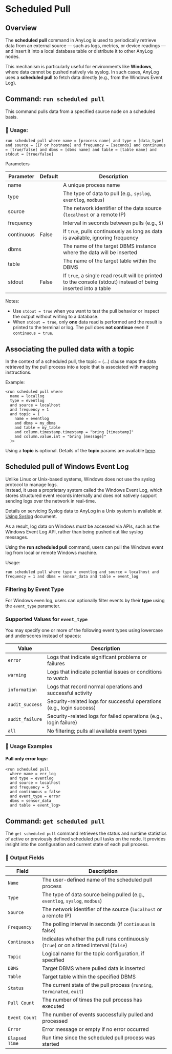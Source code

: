 # Scheduled Pull

## Overview

The **scheduled pull** command in AnyLog is used to periodically retrieve data from an external source — such as logs, 
metrics, or device readings — and insert it into a local database table or distribute it to other AnyLog nodes.

This mechanism is particularly useful for environments like **Windows**, where data cannot be pushed natively via syslog. 
In such cases, AnyLog uses a **scheduled pull** to fetch data directly (e.g., from the Windows Event Log).

## Command: `run scheduled pull`

This command pulls data from a specified source node on a scheduled basis.

### 📌 Usage:
```anylog
run scheduled pull where name = [process name] and type = [data_type] and source = [IP or hostname] and frequency = [seconds] and continuous = [true/false] and dbms = [dbms name] and table = [table name] and stdout = [true/false]
```

Parameters

| Parameter  | Default | Description                                                                                                    |
|------------|---------|----------------------------------------------------------------------------------------------------------------|
| name       |         | A unique process name                                                                                          |
| type       |         | The type of data to pull (e.g., `syslog`, `eventlog`, `modbus`)                                                |
| source     |         | The network identifier of the data source (`localhost` or a remote IP)                                         |
| frequency  |         | Interval in seconds between pulls (e.g., `5`)                                                                  |
| continuous | False   | If `true`, pulls continuously as long as data is available, ignoring frequency                                 |
| dbms       |         | The name of the target DBMS instance where the data will be inserted                                           |
| table      |         | The name of the target table within the DBMS                                                                   |
| stdout     | False   | If `true`, a single read result will be printed to the console (stdout) instead of being inserted into a table |

Notes:  
* Use `stdout = true` when you want to test the pull behavior or inspect the output without writing to a database.
* When `stdout = true`, only **one** data read is performed and the result is printed to the terminal or log. The pull does **not continue** even if `continuous = true`.

## Associating the pulled data with a topic

In the context of a scheduled pull, the topic = (...) clause maps the data retrieved by the pull process 
into a topic that is associated with mapping instructions.

Example:

```anylog
<run scheduled pull where 
  name = locallog 
  type = eventlog 
  and source = localhost 
  and frequency = 1 
  and topic = (
    name = eventlog 
    and dbms = my_dbms 
    and table = my_table  
    and column.timestamp.timestamp = "bring [timestamp]" 
    and column.value.int = "bring [message]"
  )>
```

Using a **topic** is optional. Details of the **topic** params are available [here](message%20broker.md#the-topic-params).

## Scheduled pull of Windows Event Log

Unlike Linux or Unix-based systems, Windows does not use the syslog protocol to manage logs.    
Instead, it uses a proprietary system called the Windows Event Log, which stores structured event records internally 
and does not natively support sending logs over the network in real-time.

Details on servicing Syslog data to AnyLog in a Unix system is available at [Using Syslog](using%20syslog.md) document.  

As a result, log data on Windows must be accessed via APIs, such as the Windows Event Log API, rather than being 
pushed out like syslog messages.

Using the **run scheduled pull** command, users can pull the Windows event log from local or remote Windows machine.

Usage:
```anylog
run scheduled pull where type = eventlog and source = localhost and frequency = 1 and dbms = sensor_data and table = event_log
```

### Filtering by Event Type

For Windows even log, users can optionally filter events by their **type** using the `event_type` parameter.

### Supported Values for `event_type`

You may specify one or more of the following event types using lowercase and underscores instead of spaces:

| Value             | Description                          |
|------------------|--------------------------------------|
| `error`           | Logs that indicate significant problems or failures |
| `warning`         | Logs that indicate potential issues or conditions to watch |
| `information`     | Logs that record normal operations and successful activity |
| `audit_success`   | Security-related logs for successful operations (e.g., login success) |
| `audit_failure`   | Security-related logs for failed operations (e.g., login failure) |
| `all`             | No filtering; pulls all available event types |

### 🔧 Usage Examples

#### Pull only error logs:

```anylog
<run scheduled pull 
  where name = err_log
  and type = eventlog 
  and source = localhost 
  and frequency = 5
  and continuous = false 
  and event_type = error
  dbms = sensor_data
  and table = event_log>
```

## Command: `get scheduled pull`

The `get scheduled pull` command retrieves the status and runtime statistics of active or previously defined 
scheduled pull tasks on the node. It provides insight into the configuration and current state of each pull process.

### 🔄 Output Fields

| Field         | Description                                                                            |
|---------------|----------------------------------------------------------------------------------------|
| `Name`        | The user-defined name of the scheduled pull process                                    |
| `Type`        | The type of data source being pulled (e.g., `eventlog`, `syslog`, `modbus`)            |
| `Source`      | The network identifier of the source (`localhost` or a remote IP)                      |
| `Frequency`   | The polling interval in seconds (if `continuous` is false)                             |
| `Continuous`  | Indicates whether the pull runs continuously (`true`) or on a timed interval (`false`) |
| `Topic`       | Logical name for the topic configuration, if specified                                 |
| `DBMS`        | Target DBMS where pulled data is inserted                                              |
| `Table`       | Target table within the specified DBMS                                                 |
| `Status`      | The current state of the pull process (`running`, `terminated`, `exit`)                |
| `Pull Count`  | The number of times the pull process has executed                                      |
| `Event Count` | The number of events successfully pulled and processed                                 |
| `Error`       | Error message or empty if no error occurred                                            |
| `Elapsed Time`| Run time since the scheduled pull process was started                                  |

